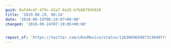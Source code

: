 ```yaml
---
guid: 0afd4c4f-479c-42a7-8e26-bfb8879d3020
title: '2019.08.19, 08:24'
date: '2019-08-19T06:24:07+00:00'
changed: '2019-09-24T07:19:05+00:00'


repost_of: 'https://twitter.com/LRonMexico/status/1163069659073130497?s=20'
---
```


